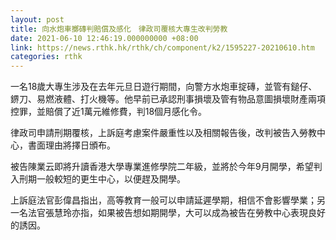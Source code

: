```yaml
---
layout: post
title: 向水炮車擲磚判賠償及感化　律政司覆核大專生改判勞教
date: 2021-06-10 12:46:19.000000000 +08:00
link: https://news.rthk.hk/rthk/ch/component/k2/1595227-20210610.htm
categories: rthk
---
```


一名18歲大專生涉及在去年元旦日遊行期間，向警方水炮車掟磚，並管有鎚仔、鎅刀、易燃液體、打火機等。他早前已承認刑事損壞及管有物品意圖損壞財產兩項控罪，並賠償了近1萬元維修費，判18個月感化令。

律政司申請刑期覆核，上訴庭考慮案件嚴重性以及相關報告後，改判被告入勞教中心，書面理由將擇日頒布。

被告陳業云即將升讀香港大學專業進修學院二年級，並將於今年9月開學，希望判入刑期一般較短的更生中心，以便趕及開學。

上訴庭法官彭偉昌指出，高等教育一般可以申請延遲學期，相信不會影響學業；另一名法官張慧玲亦指，如果被告想如期開學，大可以成為被告在勞教中心表現良好的誘因。
